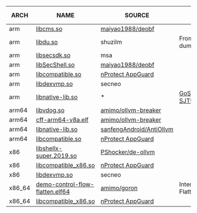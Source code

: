 | ARCH | NAME | SOURCE | DESC | OBPO SUPPORT |
| ---- | ---- | ------ | ---- | ------------ |
| arm | [libcms.so](arm/libcms.so) | [maiyao1988/deobf](https://github.com/maiyao1988/deobf/blob/master/tests/bin/libcms.so) |  | YES |
| arm | [libdu.so](arm/libdu.so) | shuzilm | From memory dump | Partial |
| arm | [libsecsdk.so](arm/libsecsdk.so) | msa |  | YES |
| arm | [libSecShell.so](arm/libSecShell.so) | [maiyao1988/deobf](https://github.com/maiyao1988/deobf/blob/master/tests/bin/libSecShell.so) | | YES |
| arm | [libcompatible.so](arm/libcompatible.so) | [nProtect AppGuard](https://appguard.nprotect.com/) | | YES |
| arm | [libdexvmp.so](arm/libdexvmp.so) | secneo | | Partial |
| arm | [libnative-lib.so](arm/libnative-lib.so) | * | [GoSSIP-SJTU/Armariris](https://github.com/GoSSIP-SJTU/Armariris) | YES |
| arm64 | [libvdog.so](arm64/libvdog.so) | [amimo/ollvm-breaker](https://github.com/amimo/ollvm-breaker/blob/master/tests/libvdog.so) | | YES |
| arm64 | [cff-arm64-v8a.elf](arm64/cff-arm64-v8a.elf) | [amimo/ollvm-breaker](https://github.com/amimo/ollvm-breaker/blob/master/tests/cff-arm64-v8a.elf) | | YES |
| arm64 | [libnative-lib.so](arm64/libnative-lib.so) | [sanfengAndroid/AntiOllvm](https://github.com/sanfengAndroid/AntiOllvm/blob/main/Arm64Test/kanxueOllvm/bin/libnative-lib.so) |  | YES |
| arm64 | [libcompatible.so](arm64/libcompatible.so) | [nProtect AppGuard](https://appguard.nprotect.com/) | | YES |
| x86 | [libshellx-super.2019.so](x86/libshellx-super.2019.so) | [PShocker/de-ollvm](https://github.com/PShocker/de-ollvm/blob/main/sample/libshellx-super.2019.so) | | YES |
| x86 | [libcompatible_x86.so](x86/libcompatible_x86.so) | [nProtect AppGuard](https://appguard.nprotect.com/) | | YES |
| x86 | [libdexvmp.so](x86/libdexvmp.so) | secneo | | NO |
| x86_64 |  [demo-control-flow-flatten.elf64](x86_64/demo-control-flow-flatten.elf64) | [amimo/goron](https://github.com/amimo/goron/blob/master/examples/demo-control-flow-flatten.elf64) | Interprocedural Flattening | YES, NEED [IDABeautify](https://github.com/P4nda0s/IDABeautify) |
| x86_64 | [libcompatible_x86.so](x86_64/libcompatible_x86.so) | [nProtect AppGuard](https://appguard.nprotect.com/) | | YES |